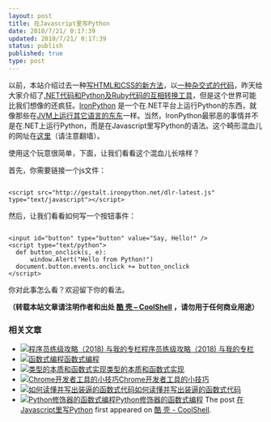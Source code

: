 ```yaml
---
layout: post
title: 在Javascript里写Python
date: 2010/7/21/ 0:17:39
updated: 2010/7/21/ 0:17:39
status: publish
published: true
type: post
---
```


以前，本站介绍过去一种[写HTML和CSS的新方法](https://coolshell.cn/articles/2406.html)，以[一种杂交式的代码](https://coolshell.cn/articles/2529.html)，昨天给大家介绍了[.NET代码和Python及Ruby代码的互相转换工具](https://coolshell.cn/articles/2672.html)，但是这个世界可能比我们想像的还疯狂。[IronPython](http://ironpython.net/) 是一个在.NET平台上运行Python的东西，就像那些在[JVM上运行其它语言的东东](https://coolshell.cn/articles/2631.html)一样。当然，IronPython最邪恶的事情并不是在.NET上运行Python，而是在Javascript里写Python的语法。这个畸形混血儿的网址在[这里](http://ironpython.net/browser/)（请注意翻墙）。


使用这个玩意很简单，下面，让我们看看这个混血儿长啥样？


首先，你需要链接一个js文件：



```

<script src="http://gestalt.ironpython.net/dlr-latest.js" type="text/javascript"></script>
```

然后，让我们看看如何写一个按钮事件：



```

<input id="button" type="button" value="Say, Hello!" />
<script type="text/python">
  def button_onclick(s, e):
      window.Alert("Hello from Python!")
  document.button.events.onclick += button_onclick
</script>

```

你对此事怎么看？欢迎留下你的看法。



**（转载本站文章请注明作者和出处 [酷 壳 – CoolShell](https://coolshell.cn/) ，请勿用于任何商业用途）**



### 相关文章

* [![程序员练级攻略（2018)  与我的专栏](https://coolshell.cn/wp-content/uploads/2018/05/300x262-150x150.jpg)](https://coolshell.cn/articles/18360.html)[程序员练级攻略（2018) 与我的专栏](https://coolshell.cn/articles/18360.html)
* [![函数式编程](https://coolshell.cn/wp-content/uploads/2013/12/yoda-lambda-150x150.png)](https://coolshell.cn/articles/10822.html)[函数式编程](https://coolshell.cn/articles/10822.html)
* [![类型的本质和函数式实现](https://coolshell.cn/wp-content/plugins/wordpress-23-related-posts-plugin/static/thumbs/5.jpg)](https://coolshell.cn/articles/10169.html)[类型的本质和函数式实现](https://coolshell.cn/articles/10169.html)
* [![Chrome开发者工具的小技巧](https://coolshell.cn/wp-content/uploads/2017/01/pretty-code-150x150.gif)](https://coolshell.cn/articles/17634.html)[Chrome开发者工具的小技巧](https://coolshell.cn/articles/17634.html)
* [![如何读懂并写出装逼的函数式代码](https://coolshell.cn/wp-content/uploads/2016/10/drawing-recursive-150x150.jpg)](https://coolshell.cn/articles/17524.html)[如何读懂并写出装逼的函数式代码](https://coolshell.cn/articles/17524.html)
* [![Python修饰器的函数式编程](https://coolshell.cn/wp-content/uploads/2014/03/snake-hat-new-year-schedule-800x960-150x150.jpg)](https://coolshell.cn/articles/11265.html)[Python修饰器的函数式编程](https://coolshell.cn/articles/11265.html)
The post [在Javascript里写Python](https://coolshell.cn/articles/2688.html) first appeared on [酷 壳 - CoolShell](https://coolshell.cn).